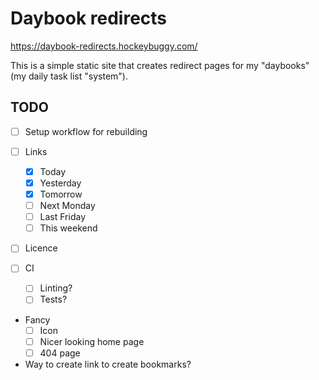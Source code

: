 # Daybook redirects

https://daybook-redirects.hockeybuggy.com/

This is a simple static site that creates redirect pages for my "daybooks" (my
daily task list "system").

## TODO

- [ ] Setup workflow for rebuilding

- [ ] Links
  - [X] Today
  - [X] Yesterday
  - [X] Tomorrow
  - [ ] Next Monday
  - [ ] Last Friday
  - [ ] This weekend

- [ ] Licence

- [ ] CI
  - [ ] Linting?
  - [ ] Tests?

- Fancy
  - [ ] Icon
  - [ ] Nicer looking home page
  - [ ] 404 page

- Way to create link to create bookmarks?
